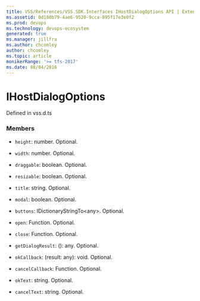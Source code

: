 ```yaml
---
title: VSS/References/VSS.SDK.Interfaces IHostDialogOptions API | Extensions for Azure DevOps Services
ms.assetid: 0d180b79-4ae6-9520-9cca-895f17e3e0f2
ms.prod: devops
ms.technology: devops-ecosystem
generated: true
ms.manager: jillfra
ms.author: chcomley
author: chcomley
ms.topic: article
monikerRange: '>= tfs-2017'
ms.date: 08/04/2016
---
```


# IHostDialogOptions

Defined in vss.d.ts



### Members

* `height`: number. Optional. 

* `width`: number. Optional. 

* `draggable`: boolean. Optional. 

* `resizable`: boolean. Optional. 

* `title`: string. Optional. 

* `modal`: boolean. Optional. 

* `buttons`: IDictionaryStringTo&lt;any&gt;. Optional. 

* `open`: Function. Optional. 

* `close`: Function. Optional. 

* `getDialogResult`: (): any. Optional. 

* `okCallback`: (result: any): void. Optional. 

* `cancelCallback`: Function. Optional. 

* `okText`: string. Optional. 

* `cancelText`: string. Optional. 

